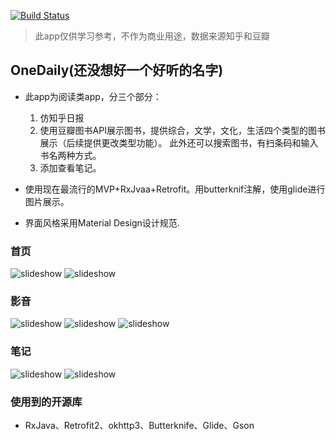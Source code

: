 [![Build Status](https://travis-ci.org/tmntduke/OneDaily.png)](https://travis-ci.org/tmntduke/OneDaily)
> 此app仅供学习参考，不作为商业用途，数据来源知乎和豆瓣

## OneDaily(还没想好一个好听的名字)

* 此app为阅读类app，分三个部分：
    1. 仿知乎日报
    2. 使用豆瓣图书API展示图书，提供综合，文学，文化，生活四个类型的图书展示（后续提供更改类型功能）。
    此外还可以搜索图书，有扫条码和输入书名两种方式。
    3. 添加查看笔记。

* 使用现在最流行的MVP+RxJvaa+Retrofit。用butterknif注解，使用glide进行图片展示。

* 界面风格采用Material Design设计规范.

### 首页

![slideshow](art/zhihu1.png)          ![slideshow](art/zhihu2.png)


### 影音

![slideshow](art/douban1.png) ![slideshow](art/douban2.png)
![slideshow](art/douban3.png)

### 笔记

![slideshow](art/biji1.png)  ![slideshow](art/biji2.png)

### 使用到的开源库

* RxJava、Retrofit2、okhttp3、Butterknife、Glide、Gson

